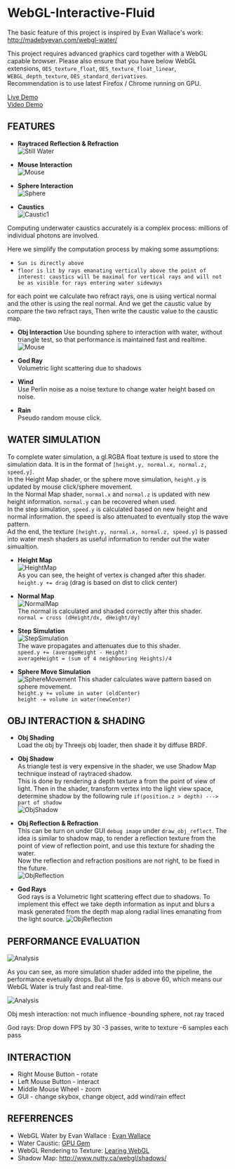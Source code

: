 WebGL-Interactive-Fluid
==================================================

The basic feature of this project is inspired by Evan Wallace's work: http://madebyevan.com/webgl-water/

This project requires advanced graphics card together with a WebGL capable browser. 
Please also ensure that you have below WebGL extensions, `OES_texture_float`, `OES_texture_float_linear`, `WEBGL_depth_texture`, 
`OES_standard_derivatives`.  
Recommendation is to use latest Firefox / Chrome running on GPU.

[Live Demo](http://dblsai.github.io/WebGL-Fluid)     
[Video Demo](http://youtu.be/Lm06d5o5KRw) 

FEATURES
-------------------------------------------------------------------------------
* **Raytraced Reflection & Refraction**  
![Still Water](/pics/Alpha.png)  

* **Mouse Interaction**  
![Mouse](/pics/screenshotmouse.gif)    

* **Sphere Interaction**  
![Sphere](/pics/screenshotsphere.gif)    

* **Caustics**  
![Caustic1](/pics/BetaMouse.png)   

Computing underwater caustics accurately is a complex process: millions of individual photons are involved.  

Here we simplify the computation process by making some assumptions:  
* `Sun is directly above`  
* `floor is lit by rays emanating vertically above the point of interest: caustics will be maximal for vertical rays and will not be as visible for rays entering water sideways`  

for each point we calculate two refract rays, one is using vertical normal and the other is using the real normal. And we get the caustic value by compare the two refract rays, Then write the caustic value to the caustic map.

* **Obj Interaction** 
Use bounding sphere to interaction with water, without triangle test, so that performance is maintained fast and realtime.    
![Mouse](/pics/obj.gif)

* **God Ray**  
Volumetric light scattering due to shadows  

* **Wind**   
Use Perlin noise as a noise texture to change water height based on noise.  

* **Rain**  
Pseudo random mouse click.  

WATER SIMULATION
-------------------------------------------------------------------------------
To complete water simulation, a gl.RGBA float texture is used to store the simulation data. It is in the format of 
`[height.y, normal.x, normal.z, speed.y]`.  
In the Height Map shader, or the sphere move simulation, `height.y` is updated by mouse click/sphere movement.  
In the Normal Map shader, `normal.x` and `normal.z` is updated with new height information. `normal.y` can be recovered
when used.  
In the step simulation, `speed.y` is calculated based on new height and normal information. the speed is also attenuated 
to eventually stop the wave pattern.    
Ad the end, the texture `[height.y, normal.x, normal.z, speed.y]` is passed into water mesh shaders as useful information to render 
out the water simualtion.  

* **Height Map**   
![HeightMap](/pics/HeightMap.png)  
As you can see, the height of vertex is changed after this shader.    
`height.y += drag` (drag is based on dist to click center)     

* **Normal Map**    
![NormalMap](/pics/NormalMap.png)  
The normal is calculated and shaded correctly after this shader.   
`normal = cross (dHeight/dx, dHeight/dy)`    

* **Step Simulation**    
![StepSimulation](/pics/Simulation.png)  
The wave propagates and attenuates due to this shader.      
`speed.y += (averageHeight - Height)`  
`averageHeight = (sum of 4 neighbouring Heights)/4`  


* **Sphere Move Simulation**  
![SphereMovement](/pics/BetaCaustics.png) 
This shader calculates wave pattern based on sphere movement.  
`height.y += volume in water (oldCenter)`   
`height -= volume in water(newCenter)`  

OBJ INTERACTION & SHADING
-------------------------------------------------------------------------------
* **Obj Shading**   
Load the obj by Threejs obj loader, then shade it by diffuse BRDF.  


* **Obj Shadow**    
As triangle test is very expensive in the shader, we use Shadow Map technique instead of raytraced shadow.  
This is done by rendering a depth texture a from the point of view of light. 
Then in the shader, transform vertex into the light view space, determine shadow by the following rule
`if(position.z > depth) ---> part of shadow`      
![ObjShadow](/pics/objShadow.png) 

* **Obj Reflection & Refraction**  
This can be turn on under GUI `debug image` under `draw_obj_reflect`. The idea is similar to shadow map, 
to render a reflection texture from the point of view of reflection point, and use this texture for shading the water.  
Now the reflection and refraction positions are not right, to be fixed in the future.    
![ObjReflection](/pics/objReflection.png)  

* **God Rays**  
God rays is a Volumetric light scattering effect due to shadows. To implement this effect we take depth information as input and blurs a mask generated from the depth map along radial lines emanating from the light source. 
![ObjReflection](/pics/godray.jpg)  
 

PERFORMANCE EVALUATION   
-------------------------------------------------------------------------------

![Analysis](/pics/Analysis.png)

As you can see, as more simulation shader added into the pipeline, the performance evetually drops. 
But all the fps is above 60, which means our WebGL Water is truly fast and real-time. 

![Analysis](/pics/pa.jpg)

Obj mesh interaction: not much influence
-bounding sphere, not ray traced

God rays: Drop down FPS by 30
	-3 passes, write to texture
	-6 samples each pass


INTERACTION
-------------------------------------------------------------------------------
* Right Mouse Button - rotate  
* Left Mouse Button - interact  
* Middle Mouse Wheel - zoom  
* GUI - change skybox, change object, add wind/rain effect  


REFERRENCES
-------------------------------------------------------------------------------
* WebGL Water by Evan Wallace : [Evan Wallace](http://madebyevan.com/webgl-water/) 
* Water Caustic: [GPU Gem](http://http.developer.nvidia.com/GPUGems/gpugems_ch02.html)
* WebGL Rendering to Texture: [Learing WebGL](http://learningwebgl.com/blog/?p=1786)
* Shadow Map: http://www.nutty.ca/webgl/shadows/  

